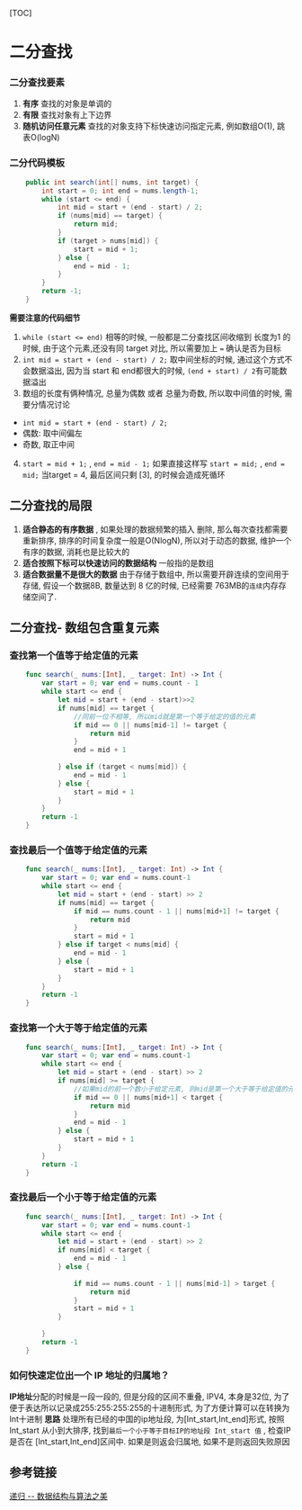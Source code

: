 [TOC]

# 二分查找

### 二分查找要素
1. **有序** 查找的对象是单调的
2. **有限** 查找对象有上下边界
3. **随机访问任意元素** 查找的对象支持下标快速访问指定元素, 例如数组O(1), 跳表O(logN)

### 二分代码模板
```java
    public int search(int[] nums, int target) {
        int start = 0; int end = nums.length-1;
        while (start <= end) {
            int mid = start + (end - start) / 2;
            if (nums[mid] == target) {
                return mid;
            } 
            if (target > nums[mid]) {
                start = mid + 1;
            } else {
                end = mid - 1;
            }
        }
        return -1;
    }
```
**需要注意的代码细节**
1. `while (start <= end)` 相等的时候, 一般都是二分查找区间收缩到 长度为1 的时候, 由于这个元素,还没有同 target 对比, 所以需要加上 `=` 确认是否为目标
2. `int mid = start + (end - start) / 2;` 取中间坐标的时候, 通过这个方式不会数据溢出, 因为当 start 和 end都很大的时候, `(end + start) / 2`有可能数据溢出
3. 数组的长度有俩种情况, 总量为偶数 或者 总量为奇数, 所以取中间值的时候, 需要分情况讨论
 * `int mid = start + (end - start) / 2;`
 * 偶数: 取中间偏左
 * 奇数, 取正中间
4. `start = mid + 1;` , `end = mid - 1;` 如果直接这样写  `start = mid;` , `end = mid;` 当target = 4, 最后区间只剩 [3], 的时候会造成死循环

## 二分查找的局限
1. **适合静态的有序数据** , 如果处理的数据频繁的插入 删除, 那么每次查找都需要重新排序, 排序的时间复杂度一般是O(NlogN), 所以对于动态的数据, 维护一个有序的数据, 消耗也是比较大的
2. **适合按照下标可以快速访问的数据结构** 一般指的是数组
3. **适合数据量不是很大的数据** 由于存储于数组中, 所以需要开辟连续的空间用于存储, 假设一个数据8B, 数量达到 8 亿的时候, 已经需要 763MB的`连续`内存存储空间了.  

## 二分查找- 数组包含重复元素
### 查找第一个值等于给定值的元素
```swift
    func search(_ nums:[Int], _ target: Int) -> Int {
        var start = 0; var end = nums.count - 1
        while start <= end {
            let mid = start + (end - start)>>2
            if nums[mid] == target {
                //同前一位不相等, 所以mid就是第一个等于给定的值的元素
                if mid == 0 || nums[mid-1] != target {
                    return mid
                }
                end = mid + 1
                
            } else if (target < nums[mid]) {
                end = mid - 1
            } else {
                start = mid + 1
            }
        }
        return -1
    }
```

### 查找最后一个值等于给定值的元素
```swift
    func search(_ nums:[Int], _ target: Int) -> Int {
        var start = 0; var end = nums.count-1
        while start <= end {
            let mid = start + (end - start) >> 2
            if nums[mid] == target {
                if mid == nums.count - 1 || nums[mid+1] != target {
                    return mid
                }
                start = mid + 1
            } else if target < nums[mid] {
                end = mid - 1
            } else {
                start = mid + 1
            }
        }
        return -1
    }
```

### 查找第一个大于等于给定值的元素
```swift
    func search(_ nums:[Int], _ target: Int) -> Int {
        var start = 0; var end = nums.count-1
        while start <= end {
            let mid = start + (end - start) >> 2
            if nums[mid] >= target {
                //如果mid的前一个数小于给定元素, 则mid是第一个大于等于给定值的元素
                if mid == 0 || nums[mid+1] < target {
                    return mid
                }
                end = mid - 1
            } else {
                start = mid + 1
            }
        }
        return -1
    }
```

### 查找最后一个小于等于给定值的元素
```swift
    func search(_ nums:[Int], _ target: Int) -> Int {
        var start = 0; var end = nums.count-1
        while start <= end {
            let mid = start + (end - start) >> 2
            if nums[mid] < target {
                end = mid - 1
            } else {
                
                if mid == nums.count - 1 || nums[mid-1] > target {
                    return mid
                }
                start = mid + 1
            }
            
        }
        return -1
    }
```

### 如何快速定位出一个 IP 地址的归属地？

**IP地址**分配的时候是一段一段的, 但是分段的区间不重叠, IPV4, 本身是32位, 为了便于表达所以记录成255:255:255:255的十进制形式, 为了方便计算可以在转换为Int十进制
**思路** 处理所有已经的中国的ip地址段, 为[Int_start,Int_end]形式, 按照Int_start 从小到大排序, 找到`最后一个小于等于目标IP的地址段 Int_start 值` , 检查IP 是否在 [Int_start,Int_end]区间中. 如果是则返会归属地, 如果不是则返回失败原因

## 参考链接

[递归 -- 数据结构与算法之美](https://time.geekbang.org/column/article/73188)